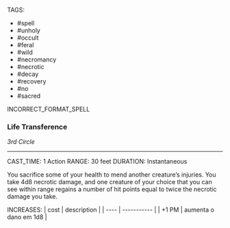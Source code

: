 TAGS:
- #spell
- #unholy
- #occult
- #feral
- #wild
- #necromancy
- #necrotic
- #decay
- #recovery
- #no
- #sacred

INCORRECT_FORMAT_SPELL
### Life Transference
*3rd Circle*
___
CAST_TIME: 1 Action
RANGE: 30 feet
DURATION: Instantaneous

You sacrifice some of your health to mend another creature’s injuries. You take 4d8 necrotic damage, and one creature of your choice that you can see within range regains a number of hit points equal to twice the necrotic damage you take.

INCREASES:
| cost | description |
| ---- | ----------- |
| +1 PM | aumenta o dano em 1d8 |
